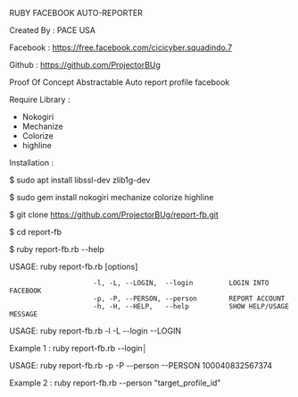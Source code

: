 
RUBY FACEBOOK AUTO-REPORTER

Created By  : PACE USA

Facebook    : https://free.facebook.com/cicicyber.squadindo.7

Github      : https://github.com/ProjectorBUg

Proof Of Concept Abstractable Auto report profile facebook

Require Library :
- Nokogiri
- Mechanize
- Colorize
- highline

Installation :

 $ sudo apt install libssl-dev zlib1g-dev
 
 $ sudo gem install nokogiri mechanize colorize highline 
 
 $ git clone https://github.com/ProjectorBUg/report-fb.git
 
 $ cd report-fb
 
 $ ruby report-fb.rb --help

USAGE: ruby report-fb.rb [options]

                         -l, -L, --LOGIN,  --login         LOGIN INTO FACEBOOK
                         -p, -P, --PERSON, --person        REPORT ACCOUNT
                         -h, -H, --HELP,   --help          SHOW HELP/USAGE MESSAGE


 USAGE: ruby report-fb.rb -l -L --login --LOGIN                  

 Example 1 : ruby report-fb.rb --login│      

 USAGE: ruby report-fb.rb -p -P --person --PERSON 100040832567374

 Example 2 : ruby report-fb.rb --person "target_profile_id"
 
